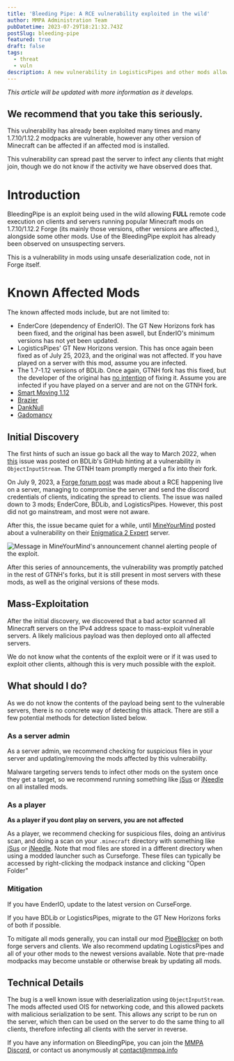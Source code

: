 ```yaml
---
title: 'Bleeding Pipe: A RCE vulnerability exploited in the wild'
author: MMPA Administration Team
pubDatetime: 2023-07-29T18:21:32.743Z
postSlug: bleeding-pipe
featured: true
draft: false
tags:
  - threat
  - vuln
description: A new vulnerability in LogisticsPipes and other mods allowing RCE on clients and servers.
---
```


*This article will be updated with more information as it develops.*

## We recommend that you take this seriously.

This vulnerability has already been exploited many times and many 1.7.10/1.12.2 modpacks are vulnerable, however any other version of Minecraft can be affected if an affected mod is installed.

This vulnerability can spread past the server to infect any clients that might join, though we do not know if the activity we have observed does that.

# Introduction

BleedingPipe is an exploit being used in the wild allowing **FULL** remote code execution on clients and servers running popular Minecraft mods on 1.7.10/1.12.2 Forge (its mainly those versions, other versions are affected.), alongside some other mods. Use of the BleedingPipe exploit has already been observed on unsuspecting servers.

This is a vulnerability in mods using unsafe deserialization code, not in Forge itself.

# Known Affected Mods

The known affected mods include, but are not limited to:

- EnderCore (dependency of EnderIO). The GT New Horizons fork has been fixed, and the original has been aswell, but EnderIO's minimum versions has not yet been updated.
- LogisticsPipes' GT New Horizons version. This has once again been fixed as of July 25, 2023, and the original was not affected. If you have played on a server with this mod, assume you are infected.
- The 1.7-1.12 versions of BDLib. Once again, GTNH fork has this fixed, but the developer of the original has [no intention](https://github.com/bdew-minecraft/bdlib/issues/57) of fixing it. Assume you are infected if you have played on a server and are not on the GTNH fork.
- [Smart Moving 1.12](https://www.curseforge.com/minecraft/mc-mods/smart-moving-1-12-2)
- [Brazier](https://www.curseforge.com/minecraft/mc-mods/brazier)
- [DankNull](https://www.curseforge.com/minecraft/mc-mods/dank-null)
- [Gadomancy](https://legacy.curseforge.com/minecraft/mc-mods/gadomancy)

## Initial Discovery

The first hints of such an issue go back all the way to March 2022, when [this](https://github.com/bdew-minecraft/bdlib/issues/57) issue was posted on BDLib's GitHub hinting at a vulnerability in `ObjectInputStream`. The GTNH team promptly merged a fix into their fork.

On July 9, 2023, a [Forge forum post](https://forums.minecraftforge.net/topic/124918-potential-rce-zero-day-exploit-targeting-forge-142352860-1122/) was made about a RCE happening live on a server, managing to compromise the server and send the discord credentials of clients, indicating the spread to clients. The issue was nailed down to 3 mods; EnderCore, BDLib, and LogisticsPipes. However, this post did not go mainstream, and most were not aware.

After this, the issue became quiet for a while, until [MineYourMind](https://mineyourmind.net) posted about a vulnerability on their [Enigmatica 2 Expert](https://www.curseforge.com/minecraft/modpacks/enigmatica2expert) server.

![Message in MineYourMind's announcement channel alerting people of the exploit.](https://cdn.discordapp.com/attachments/1133934284034556017/1133935398612115456/image.png)

After this series of announcements, the vulnerability was promptly patched in the rest of GTNH's forks, but it is still present in most servers with these mods, as well as the original versions of these mods.

## Mass-Exploitation

After the initial discovery, we discovered that a bad actor scanned all Minecraft servers on the IPv4 address space to mass-exploit vulnerable servers. A likely malicious payload was then deployed onto all affected servers.

We do not know what the contents of the exploit were or if it was used to exploit other clients, although this is very much possible with the exploit.

## What should I do?

As we do not know the contents of the payload being sent to the vulnerable servers, there is no concrete way of detecting this attack. There are still a few potential methods for detection listed below.

### As a server admin

As a server admin, we recommend checking for suspicious files in your server and updating/removing the mods affected by this vulnerabiilty. 

Malware targeting servers tends to infect other mods on the system once they get a target, so we recommend running something like [jSus](https://github.com/NeRdTheNed/jSus) or [jNeedle](https://github.com/KosmX/jneedle) on all installed mods.

### As a player

**As a player if you dont play on servers, you are not affected**

As a player, we recommend checking for suspicious files, doing an antivirus scan, and doing a scan on your `.minecraft` directory with something like [jSus](https://github.com/NeRdTheNed/jSus) or [jNeedle](https://github.com/KosmX/jneedle). Note that mod files are stored in a different directory when using a modded launcher such as Curseforge. These files can typically be accessed by right-clicking the modpack instance and clicking "Open Folder"

### Mitigation

If you have EnderIO, update to the latest version on CurseForge.

If you have BDLib or LogisticsPipes, migrate to the GT New Horizons forks of both if possible.

To mitigate all mods generally, you can install our mod [PipeBlocker](https://modrinth.com/mod/pipeblocker) on both forge servers and clients. We also recommend updating LogisticsPipes and all of your other mods to the newest versions available. Note that pre-made modpacks may become unstable or otherwise break by updating all mods. 


## Technical Details

The bug is a well known issue with deserialization using `ObjectInputStream`. The mods affected used OIS for networking code, and this allowed packets with malicious serialization to be sent. This allows any script to be run on the server, which then can be used on the server to do the same thing to all clients, therefore infecting all clients with the server in reverse.

 If you have any information on BleedingPipe, you can join the [MMPA Discord](https://discord.gg/zPdFK47682), or contact us anonymously at contact@mmpa.info
